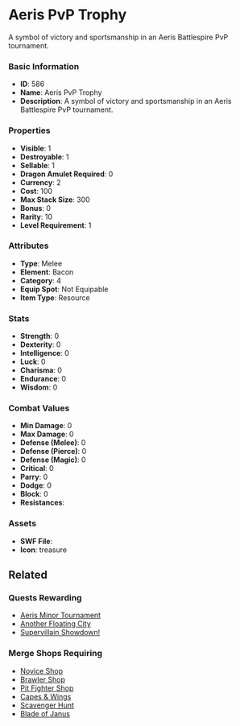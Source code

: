 # Aeris PvP Trophy

A symbol of victory and sportsmanship in an Aeris Battlespire PvP tournament. 

### Basic Information

- **ID**: 586
- **Name**: Aeris PvP Trophy
- **Description**: A symbol of victory and sportsmanship in an Aeris Battlespire PvP tournament. 

### Properties

- **Visible**: 1
- **Destroyable**: 1
- **Sellable**: 1
- **Dragon Amulet Required**: 0
- **Currency**: 2
- **Cost**: 100
- **Max Stack Size**: 300
- **Bonus**: 0
- **Rarity**: 10
- **Level Requirement**: 1

### Attributes

- **Type**: Melee
- **Element**: Bacon
- **Category**: 4
- **Equip Spot**: Not Equipable
- **Item Type**: Resource

### Stats

- **Strength**: 0
- **Dexterity**: 0
- **Intelligence**: 0
- **Luck**: 0
- **Charisma**: 0
- **Endurance**: 0
- **Wisdom**: 0

### Combat Values

- **Min Damage**: 0
- **Max Damage**: 0
- **Defense (Melee)**: 0
- **Defense (Pierce)**: 0
- **Defense (Magic)**: 0
- **Critical**: 0
- **Parry**: 0
- **Dodge**: 0
- **Block**: 0
- **Resistances**: 

### Assets

- **SWF File**: 
- **Icon**: treasure

## Related

### Quests Rewarding

- [Aeris Minor Tournament](../quests/77-aeris-minor-tournament.md)
- [Another Floating City](../quests/410-another-floating-city.md)
- [Supervillain Showdown!](../quests/1130-supervillain-showdown.md)

### Merge Shops Requiring

- [Novice Shop](../merge-shops/8-novice-shop.md)
- [Brawler Shop](../merge-shops/9-brawler-shop.md)
- [Pit Fighter Shop](../merge-shops/10-pit-fighter-shop.md)
- [Capes & Wings](../merge-shops/11-capes-wings.md)
- [Scavenger Hunt](../merge-shops/40-scavenger-hunt.md)
- [Blade of Janus](../merge-shops/197-blade-of-janus.md)


